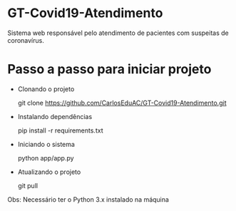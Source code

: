 # GT-Covid19-Atendimento
Sistema web responsável pelo atendimento de pacientes com suspeitas de coronavírus.

# Passo a passo para iniciar projeto

- Clonando o projeto

    git clone https://github.com/CarlosEduAC/GT-Covid19-Atendimento.git

- Instalando dependências 

    pip install -r requirements.txt

- Iniciando o sistema

    python app/app.py

- Atualizando o projeto

    git pull

Obs: Necessário ter o Python 3.x instalado na máquina